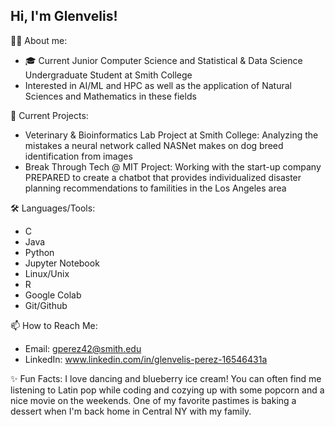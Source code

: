 <!-- ## Hi there 👋 -->

<!--
**gperez42/Gperez42** is a ✨ _special_ ✨ repository because its `README.md` (this file) appears on your GitHub profile.

Here are some ideas to get you started:

- 🔭 I’m currently working on ...
- 🌱 I’m currently learning ...
- 👯 I’m looking to collaborate on ...
- 🤔 I’m looking for help with ...
- 💬 Ask me about ...
- 📫 How to reach me: ...
- 😄 Pronouns: ...
- ⚡ Fun fact: ...
-->

## Hi, I'm Glenvelis!

👩🏻 About me: 
- 🎓 Current Junior Computer Science and Statistical & Data Science Undergraduate Student at Smith College
- Interested in AI/ML and HPC as well as the application of Natural Sciences and Mathematics in these fields

🚀 Current Projects:
- Veterinary & Bioinformatics Lab Project at Smith College: Analyzing the mistakes a neural network called NASNet makes on dog breed identification from images
- Break Through Tech @ MIT Project: Working with the start-up company PREPARED to create a chatbot that provides individualized disaster planning recommendations to familities in the Los Angeles area

🛠 Languages/Tools:
- C
- Java
- Python
- Jupyter Notebook
- Linux/Unix
- R
- Google Colab
- Git/Github

📫 How to Reach Me:
- Email: gperez42@smith.edu
- LinkedIn: www.linkedin.com/in/glenvelis-perez-16546431a

✨ Fun Facts:
I love dancing and blueberry ice cream! You can often find me listening to Latin pop while coding and cozying up with some popcorn and a nice movie on the weekends. One of my favorite pastimes is baking a dessert when I'm back home in Central NY with my family.


  
